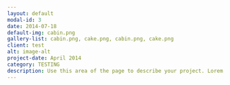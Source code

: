 ```yaml
---
layout: default
modal-id: 3
date: 2014-07-18
default-img: cabin.png
gallery-list: cabin.png, cake.png, cabin.png, cake.png
client: test
alt: image-alt
project-date: April 2014
category: TESTING
description: Use this area of the page to describe your project. Lorem ipsum dolor sit amet, consectetur adipisicing elit. Mollitia neque assumenda ipsam nihil, molestias magnam, recusandae quos quis inventore quisquam velit asperiores, vitae? Reprehenderit soluta, eos quod consequuntur itaque. Nam.
---
```

